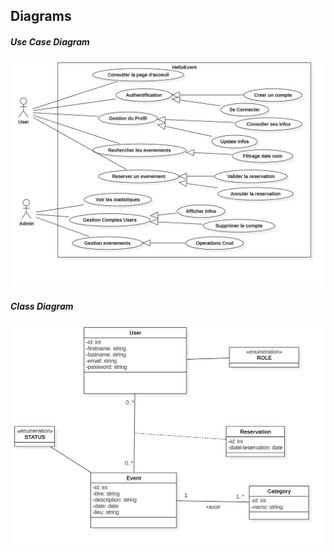 ## **Diagrams**
#### ***Use Case Diagram***
![Use case uml diagram](./uml/UseCaseDiagram1.jpg)
#### ***Class Diagram***
![Class diagram](./uml/ClassDiagram1.jpg)